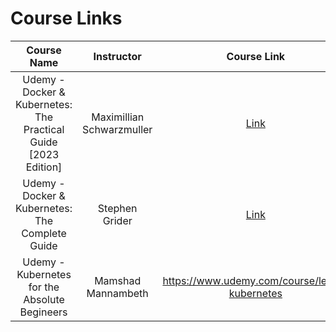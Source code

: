 # Course Links

|                           Course Name                           |        Instructor         |                                  Course Link                                  |
| :-------------------------------------------------------------: | :-----------------------: | :---------------------------------------------------------------------------: |
| Udemy - Docker & Kubernetes: The Practical Guide [2023 Edition] | Maximillian Schwarzmuller |  [Link](https://www.udemy.com/course/docker-kubernetes-the-practical-guide/)  |
|         Udemy - Docker & Kubernetes: The Complete Guide         |      Stephen Grider       | [Link](https://www.udemy.com/course/docker-and-kubernetes-the-complete-guide) |
|          Udemy - Kubernetes for the Absolute Begineers          |    Mamshad Mannambeth     |                 https://www.udemy.com/course/learn-kubernetes                 |
